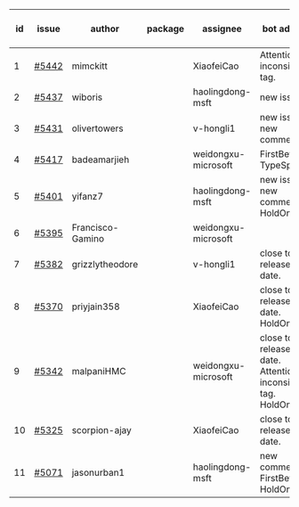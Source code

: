 | id | issue | author | package | assignee | bot advice | created date of issue | target release date | date from target |
| ------ | ------ | ------ | ------ | ------ | ------ | ------ | ------ | :-----: |
| 1 | [#5442](https://github.com/Azure/sdk-release-request/issues/5442) | mimckitt |  | XiaofeiCao | Attention to inconsistent tag. | 08-22 | 09-27 |  |
| 2 | [#5437](https://github.com/Azure/sdk-release-request/issues/5437) | wiboris |  | haolingdong-msft | new issue. | 08-22 | 09-27 |  |
| 3 | [#5431](https://github.com/Azure/sdk-release-request/issues/5431) | olivertowers |  | v-hongli1 | new issue. new comment. | 08-19 | 09-27 |  |
| 4 | [#5417](https://github.com/Azure/sdk-release-request/issues/5417) | badeamarjieh |  | weidongxu-microsoft | FirstBeta. TypeSpec. | 08-12 | 09-26 |  |
| 5 | [#5401](https://github.com/Azure/sdk-release-request/issues/5401) | yifanz7 |  | haolingdong-msft | new issue. new comment. HoldOn. | 08-07 | 09-27 |  |
| 6 | [#5395](https://github.com/Azure/sdk-release-request/issues/5395) | Francisco-Gamino |  | weidongxu-microsoft |  | 08-01 | fail to get. |  |
| 7 | [#5382](https://github.com/Azure/sdk-release-request/issues/5382) | grizzlytheodore |  | v-hongli1 | close to release date. | 07-30 | 08-23 | 0 |
| 8 | [#5370](https://github.com/Azure/sdk-release-request/issues/5370) | priyjain358 |  | XiaofeiCao | close to release date. HoldOn. | 07-24 | 08-22 | -1 |
| 9 | [#5342](https://github.com/Azure/sdk-release-request/issues/5342) | malpaniHMC |  | weidongxu-microsoft | close to release date. Attention to inconsistent tag. HoldOn. | 07-18 | 08-23 | 0 |
| 10 | [#5325](https://github.com/Azure/sdk-release-request/issues/5325) | scorpion-ajay |  | XiaofeiCao | close to release date. | 07-09 | 08-23 | 0 |
| 11 | [#5071](https://github.com/Azure/sdk-release-request/issues/5071) | jasonurban1 |  | haolingdong-msft | new comment. FirstBeta. HoldOn. | 03-22 | 05-24 |  |
